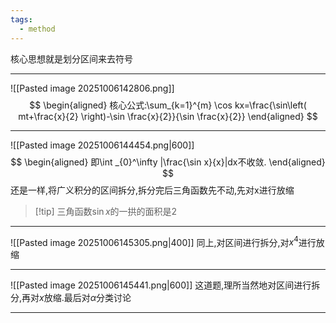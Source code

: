 ```yaml
---
tags:
  - method
---
```

核心思想就是划分区间来去符号

---
![[Pasted image 20251006142806.png]]
$$
\begin{aligned}
核心公式:\sum_{k=1}^{m} \cos kx=\frac{\sin\left( mt+\frac{x}{2} \right)-\sin \frac{x}{2}}{\sin \frac{x}{2}}
\end{aligned}
$$

---
![[Pasted image 20251006144454.png|600]]
$$
\begin{aligned}
即\int _{0}^\infty |\frac{\sin x}{x}|dx不收敛.
\end{aligned}
$$
还是一样,将广义积分的区间拆分,拆分完后三角函数先不动,先对x进行放缩
>[!tip] 三角函数$\sin x$的一拱的面积是2

---
![[Pasted image 20251006145305.png|400]]
同上,对区间进行拆分,对$x^4$进行放缩

---
![[Pasted image 20251006145441.png|600]]
这道题,理所当然地对区间进行拆分,再对$x$放缩.最后对$\alpha$分类讨论

---


